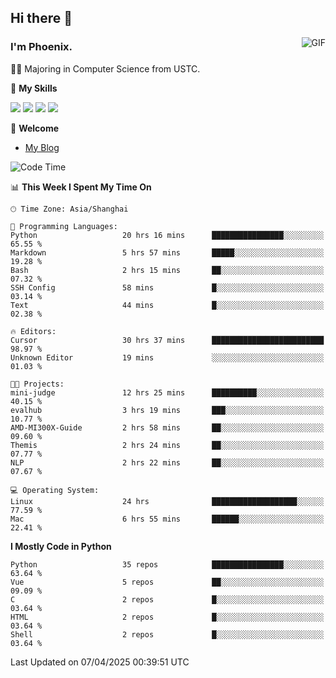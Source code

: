 ## Hi there 👋
<img align="right" alt="GIF" src="https://raw.githubusercontent.com/JoeyBling/JoeyBling/master/pic/pusheencode.gif" />

### I'm Phoenix.

👨‍🎓 Majoring in Computer Science from USTC.

🌟 **My Skills**

![](https://img.shields.io/badge/-Python-3e74a2?style=flat-square&logo=Python&logoColor=fff)
![](https://img.shields.io/badge/-C++-9f62a5?style=flat&logo=cplusplus&logoColor=white)
![](https://img.shields.io/badge/-Linux-185886?style=flat-square&logo=Linux&logoColor=fff)
![](https://img.shields.io/badge/-Rust-ff4136?style=flat-square&logo=Rust&logoColor=fff)

💬 **Welcome**

- [My Blog](https://ysy-phoenix.github.io/)

<!--START_SECTION:waka-->
![Code Time](http://img.shields.io/badge/Code%20Time-1%2C370%20hrs%205%20mins-blue)

📊 **This Week I Spent My Time On** 

```text
🕑︎ Time Zone: Asia/Shanghai

💬 Programming Languages: 
Python                   20 hrs 16 mins      ████████████████░░░░░░░░░   65.55 % 
Markdown                 5 hrs 57 mins       █████░░░░░░░░░░░░░░░░░░░░   19.28 % 
Bash                     2 hrs 15 mins       ██░░░░░░░░░░░░░░░░░░░░░░░   07.32 % 
SSH Config               58 mins             █░░░░░░░░░░░░░░░░░░░░░░░░   03.14 % 
Text                     44 mins             █░░░░░░░░░░░░░░░░░░░░░░░░   02.38 % 

🔥 Editors: 
Cursor                   30 hrs 37 mins      █████████████████████████   98.97 % 
Unknown Editor           19 mins             ░░░░░░░░░░░░░░░░░░░░░░░░░   01.03 % 

🐱‍💻 Projects: 
mini-judge               12 hrs 25 mins      ██████████░░░░░░░░░░░░░░░   40.15 % 
evalhub                  3 hrs 19 mins       ███░░░░░░░░░░░░░░░░░░░░░░   10.77 % 
AMD-MI300X-Guide         2 hrs 58 mins       ██░░░░░░░░░░░░░░░░░░░░░░░   09.60 % 
Themis                   2 hrs 24 mins       ██░░░░░░░░░░░░░░░░░░░░░░░   07.77 % 
NLP                      2 hrs 22 mins       ██░░░░░░░░░░░░░░░░░░░░░░░   07.67 % 

💻 Operating System: 
Linux                    24 hrs              ███████████████████░░░░░░   77.59 % 
Mac                      6 hrs 55 mins       ██████░░░░░░░░░░░░░░░░░░░   22.41 % 
```

**I Mostly Code in Python** 

```text
Python                   35 repos            ████████████████░░░░░░░░░   63.64 % 
Vue                      5 repos             ██░░░░░░░░░░░░░░░░░░░░░░░   09.09 % 
C                        2 repos             █░░░░░░░░░░░░░░░░░░░░░░░░   03.64 % 
HTML                     2 repos             █░░░░░░░░░░░░░░░░░░░░░░░░   03.64 % 
Shell                    2 repos             █░░░░░░░░░░░░░░░░░░░░░░░░   03.64 % 
```




 Last Updated on 07/04/2025 00:39:51 UTC
<!--END_SECTION:waka-->

<!--
**ysy-phoenix/ysy-phoenix** is a ✨ _special_ ✨ repository because its `README.md` (this file) appears on your GitHub profile.

Here are some ideas to get you started:

- 🔭 I’m currently working on ...
- 🌱 I’m currently learning ...
- 👯 I’m looking to collaborate on ...
- 🤔 I’m looking for help with ...
- 💬 Ask me about ...
- 📫 How to reach me: ...
- 😄 Pronouns: ...
- ⚡ Fun fact: ...
-->
